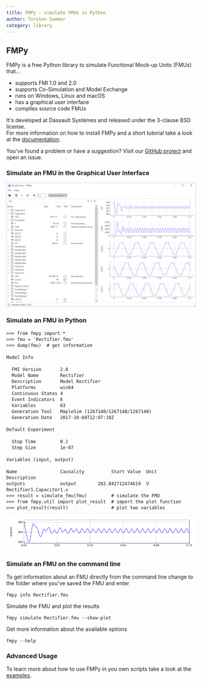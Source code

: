 ```yaml
---
title: FMPy - simulate FMUs in Python
author: Torsten Sommer
category: library
---
```



## FMPy

FMPy is a free Python library to simulate Functional Mock-up Units (FMUs) that...

- supports FMI 1.0 and 2.0
- supports Co-Simulation and Model Exchange
- runs on Windows, Linux and macOS
- has a graphical user interface
- compiles source code FMUs

It's developed at Dassault Syst&egrave;mes and released under the 3-clause BSD license.  
For more information on how to install FMPy and a short tutorial take a look at the [documentation](http://fmpy.readthedocs.io/en/latest/).

You've found a problem or have a suggestion? Visit our [GitHub project](https://github.com/CATIA-Systems/FMPy) and open an issue.


### Simulate an FMU in the Graphical User Interface

![FMPy GUI](FMPy/Rectifier_GUI.png)


### Simulate an FMU in Python

```
>>> from fmpy import *
>>> fmu = 'Rectifier.fmu'
>>> dump(fmu)  # get information

Model Info

  FMI Version       2.0
  Model Name        Rectifier
  Description       Model Rectifier
  Platforms         win64
  Continuous States 4
  Event Indicators  6
  Variables         63
  Generation Tool   MapleSim (1267140/1267140/1267140)
  Generation Date   2017-10-04T12:07:10Z

Default Experiment

  Stop Time         0.1
  Step Size         1e-07

Variables (input, output)

Name                Causality          Start Value  Unit     Description
outputs             output        282.842712474619  V        Rectifier1.Capacitor1.v
>>> result = simulate_fmu(fmu)         # simulate the FMU
>>> from fmpy.util import plot_result  # import the plot function
>>> plot_result(result)                # plot two variables
```

![Rectifier Result](FMPy/Rectifier_result.png)


### Simulate an FMU on the command line

To get information about an FMU directly from the command line change to the folder where you've saved the
FMU and enter

```
fmpy info Rectifier.fmu
```

Simulate the FMU and plot the results

```
fmpy simulate Rectifier.fmu --show-plot
```

Get more information about the available options

```
fmpy --help
```


### Advanced Usage

To learn more about how to use FMPy in you own scripts take a look at the
[examples](https://github.com/CATIA-Systems/FMPy/tree/master/fmpy/examples).
